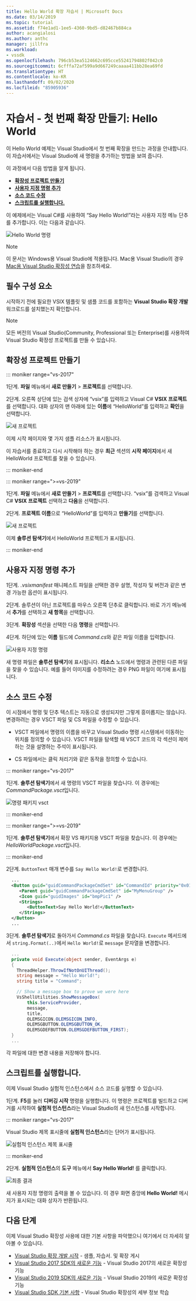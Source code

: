 ```yaml
---
title: Hello World 확장 자습서 | Microsoft Docs
ms.date: 03/14/2019
ms.topic: tutorial
ms.assetid: f74e1ad1-1ee5-4360-9bd5-d82467b884ca
author: acangialosi
ms.author: anthc
manager: jillfra
ms.workload:
- vssdk
ms.openlocfilehash: 796cb53ea5124662c695cce55241794802f042c0
ms.sourcegitcommit: 6cfffa72af599a9d667249caaaa411bb28ea69fd
ms.translationtype: HT
ms.contentlocale: ko-KR
ms.lasthandoff: 09/02/2020
ms.locfileid: "85905936"
---
```

# <a name="tutorial---create-your-first-extension-hello-world"></a>자습서 - 첫 번째 확장 만들기: Hello World

이 Hello World 예제는 Visual Studio에서 첫 번째 확장을 만드는 과정을 안내합니다. 이 자습서에서는 Visual Studio에 새 명령을 추가하는 방법을 보여 줍니다.

이 과정에서 다음 방법을 알게 됩니다.

* **[확장성 프로젝트 만들기](#create-an-extensibility-project)**
* **[사용자 지정 명령 추가](#add-a-custom-command)**
* **[소스 코드 수정](#modify-the-source-code)**
* **[스크립트를 실행합니다.](#run-it)**

이 예제에서는 Visual C#를 사용하여 “Say Hello World!”라는 사용자 지정 메뉴 단추를 추가합니다. 이는 다음과 같습니다.

![Hello World 명령](media/hello-world-say-hello-world.png)

> [!NOTE]
> 이 문서는 Windows용 Visual Studio에 적용됩니다. Mac용 Visual Studio의 경우 [Mac용 Visual Studio 확장성 연습](/visualstudio/mac/extending-visual-studio-mac-walkthrough)을 참조하세요.

## <a name="prerequisites"></a>필수 구성 요소

시작하기 전에 필요한 VSIX 템플릿 및 샘플 코드를 포함하는 **Visual Studio 확장 개발** 워크로드를 설치했는지 확인합니다.

> [!NOTE]
> 모든 버전의 Visual Studio(Community, Professional 또는 Enterprise)를 사용하여 Visual Studio 확장성 프로젝트를 만들 수 있습니다.

## <a name="create-an-extensibility-project"></a>확장성 프로젝트 만들기

::: moniker range="vs-2017"

1단계. **파일** 메뉴에서 **새로 만들기** > **프로젝트**를 선택합니다.

2단계. 오른쪽 상단에 있는 검색 상자에 “vsix”를 입력하고 Visual C# **VSIX 프로젝트**를 선택합니다. 대화 상자의 맨 아래에 있는 **이름**에 “HelloWorld”를 입력하고 **확인**을 선택합니다.

![새 프로젝트](media/hello-world-new-project.png)

이제 시작 페이지와 몇 가지 샘플 리소스가 표시됩니다.

이 자습서를 종료하고 다시 시작해야 하는 경우 **최근** 섹션의 **시작 페이지**에서 새 HelloWorld 프로젝트를 찾을 수 있습니다.

::: moniker-end

::: moniker range=">=vs-2019"

1단계. **파일** 메뉴에서 **새로 만들기** > **프로젝트**를 선택합니다. “vsix”를 검색하고 Visual C# **VSIX 프로젝트** 선택하고 **다음**을 선택합니다.

2단계. **프로젝트 이름**으로 “HelloWorld”를 입력하고 **만들기**를 선택합니다.

![새 프로젝트](media/hello-world-new-project-2019.png)

이제 **솔루션 탐색기**에서 HelloWorld 프로젝트가 표시됩니다.

::: moniker-end

## <a name="add-a-custom-command"></a>사용자 지정 명령 추가

1단계. *.vsixmanifest* 매니페스트 파일을 선택한 경우 설명, 작성자 및 버전과 같은 변경 가능한 옵션이 표시됩니다.

2단계. 솔루션이 아닌 프로젝트를 마우스 오른쪽 단추로 클릭합니다. 바로 가기 메뉴에서 **추가**를 선택하고 **새 항목**을 선택합니다.

3단계. **확장성** 섹션을 선택한 다음 **명령**을 선택합니다.

4단계. 하단에 있는 **이름** 필드에 *Command.cs*와 같은 파일 이름을 입력합니다.

![사용자 지정 명령](media/hello-world-vsix-command.png)

새 명령 파일은 **솔루션 탐색기**에 표시됩니다. **리소스** 노드에서 명령과 관련된 다른 파일을 찾을 수 있습니다. 예를 들어 이미지를 수정하려는 경우 PNG 파일이 여기에 표시됩니다.

## <a name="modify-the-source-code"></a>소스 코드 수정

이 시점에서 명령 및 단추 텍스트는 자동으로 생성되지만 그렇게 흥미롭지는 않습니다. 변경하려는 경우 VSCT 파일 및 CS 파일을 수정할 수 있습니다.

* VSCT 파일에서 명령의 이름을 바꾸고 Visual Studio 명령 시스템에서 이동하는 위치를 정의할 수 있습니다. VSCT 파일을 탐색할 때 VSCT 코드의 각 섹션이 제어하는 것을 설명하는 주석이 표시됩니다.

* CS 파일에서는 클릭 처리기와 같은 동작을 정의할 수 있습니다.

::: moniker range="vs-2017"

1단계. **솔루션 탐색기**에서 새 명령의 VSCT 파일을 찾습니다. 이 경우에는 *CommandPackage.vsct*입니다.

![명령 패키지 vsct](media/hello-world-command-package-vsct.png)

::: moniker-end

::: moniker range=">=vs-2019"

1단계. **솔루션 탐색기**에서 확장 VS 패키지용 VSCT 파일을 찾습니다. 이 경우에는 *HelloWorldPackage.vsct*입니다.

::: moniker-end

2단계. `ButtonText` 매개 변수를 `Say Hello World!`로 변경합니다.

```xml
  ...
  <Button guid="guidCommandPackageCmdSet" id="CommandId" priority="0x0100" type="Button">
     <Parent guid="guidCommandPackageCmdSet" id="MyMenuGroup" />
     <Icon guid="guidImages" id="bmpPic1" />
     <Strings>
        <ButtonText>Say Hello World!</ButtonText>
     </Strings>
  </Button>
  ...
```

3단계. **솔루션 탐색기**로 돌아가서 *Command.cs* 파일을 찾습니다. `Execute` 메서드에서 `string.Format(..)`에서 `Hello World!`로 `message` 문자열을 변경합니다.

```csharp
  ...
  private void Execute(object sender, EventArgs e)
  {
    ThreadHelper.ThrowIfNotOnUIThread();
    string message = "Hello World!";
    string title = "Command";

    // Show a message box to prove we were here
    VsShellUtilities.ShowMessageBox(
        this.ServiceProvider,
        message,
        title,
        OLEMSGICON.OLEMSGICON_INFO,
        OLEMSGBUTTON.OLEMSGBUTTON_OK,
        OLEMSGDEFBUTTON.OLEMSGDEFBUTTON_FIRST);
  }
  ...
```

각 파일에 대한 변경 내용을 저장해야 합니다.

## <a name="run-it"></a>스크립트를 실행합니다.

이제 Visual Studio 실험적 인스턴스에서 소스 코드를 실행할 수 있습니다.

1단계. **F5**를 눌러 **디버깅 시작** 명령을 실행합니다. 이 명령은 프로젝트를 빌드하고 디버거를 시작하여 **실험적 인스턴스**라는 Visual Studio의 새 인스턴스를 시작합니다.

::: moniker range="vs-2017"

Visual Studio 제목 표시줄에 **실험적 인스턴스**라는 단어가 표시됩니다.

![실험적 인스턴스 제목 표시줄](media/hello-world-exp-instance.png)

::: moniker-end

2단계. **실험적 인스턴스**의 **도구** 메뉴에서 **Say Hello World!** 를 클릭합니다.

![최종 결과](media/hello-world-final-result.png)

새 사용자 지정 명령의 출력을 볼 수 있습니다. 이 경우 화면 중앙에 **Hello World!** 메시지가 표시되는 대화 상자가 반환됩니다.

## <a name="next-steps"></a>다음 단계

이제 Visual Studio 확장성 사용에 대한 기본 사항을 파악했으니 여기에서 더 자세히 알아볼 수 있습니다.

* [Visual Studio 확장 개발 시작](starting-to-develop-visual-studio-extensions.md) - 샘플, 자습서. 및 확장 게시
* [Visual Studio 2017 SDK의 새로운 기능](what-s-new-in-the-visual-studio-2017-sdk.md) - Visual Studio 2017의 새로운 확장성 기능
* [Visual Studio 2019 SDK의 새로운 기능](whats-new-visual-studio-2019-sdk.md) - Visual Studio 2019의 새로운 확장성 기능
* [Visual Studio SDK 기본 사항](internals/inside-the-visual-studio-sdk.md) - Visual Studio 확장성의 세부 정보 학습
